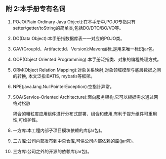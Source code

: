## 附 2:本手册专有名词

1. POJO\(Plain Ordinary Java Object\):在本手册中,POJO专指只有setter/getter/toString的简单类,包括DO/DTO/BO/VO等。

2. DO\(Data Object\):本手册指数据库表一一对应的POJO类。

3. GAV\(GroupId、ArtifactctId、Version\):Maven坐标,是用来唯一标识jar包。

4. OOP\(Object Oriented Programming\):本手册泛指类、对象的编程处理方式。

5. ORM\(Object Relation Mapping\):对象关系映射,对象领域模型与底层数据之间的转换, 本文泛指iBATIS, mybatis等框架。

6. NPE\(java.lang.NullPointerException\):空指针异常。

7. SOA\(Service-Oriented Architecture\):面向服务架构,它可以根据需求通过网络对松散

   耦合的粗粒度应用组件进行分布式部署、组合和使用,有利于提升组件可重用性,可维护性。

8. 一方库:本工程内部子项目模块依赖的库\(jar包\)。

9. 二方库:公司内部发布到中央仓库,可供公司内部依赖的库\(jar包\)。

10. 三方库:公司之外的开源的依赖库\(jar包\)。

